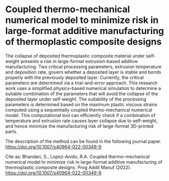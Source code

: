  <h1>Coupled thermo-mechanical numerical model to minimize risk in large-format additive manufacturing of thermoplastic composite designs</h1>
 
The collapse of deposited thermoplastic composite material under self-weight presents a risk in large-format extrusion-based additive manufacturing. Two critical processing parameters, extrusion temperature and deposition rate, govern whether a deposited layer is stable and bonds properly with the previously deposited layer. Currently, the critical parameters are determined via a trial-and-error approach. This research work uses a simplified physics-based numerical simulation to determine a suitable combination of the parameters that will avoid the collapse of the deposited layer under self-weight. The suitability of the processing parameters is determined based on the maximum plastic viscous strains computed using a sequentially coupled thermo-mechanical numerical model. This computational tool can efficiently check if a combination of temperature and extrusion rate causes layer collapse due to self-weight, and hence minimize the manufacturing risk of large-format 3D-printed parts.

The description of the method can be found in the following journal paper. https://doi.org/10.1007/s40964-022-00349-9

Cite as: Bhandari, S., Lopez-Anido, R.A. Coupled thermo-mechanical numerical model to minimize risk in large-format additive manufacturing of thermoplastic composite designs. Prog Addit Manuf (2022). https://doi.org/10.1007/s40964-022-00349-9
